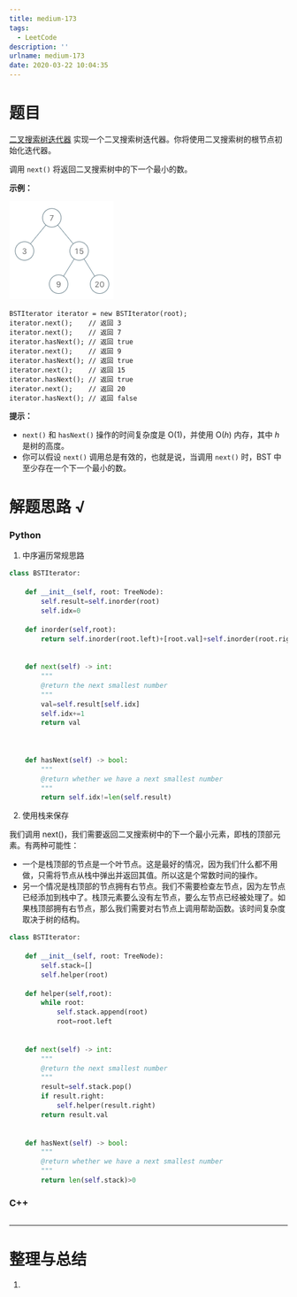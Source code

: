 ```yaml
---
title: medium-173
tags:
  - LeetCode
description: ''
urlname: medium-173
date: 2020-03-22 10:04:35
---
```


# 题目

[二叉搜索树迭代器](https://leetcode-cn.com/problems/binary-search-tree-iterator/)
实现一个二叉搜索树迭代器。你将使用二叉搜索树的根节点初始化迭代器。

调用 `next()` 将返回二叉搜索树中的下一个最小的数。

 

**示例：**

**![img](medium-173/bst-tree.png)**

```
BSTIterator iterator = new BSTIterator(root);
iterator.next();    // 返回 3
iterator.next();    // 返回 7
iterator.hasNext(); // 返回 true
iterator.next();    // 返回 9
iterator.hasNext(); // 返回 true
iterator.next();    // 返回 15
iterator.hasNext(); // 返回 true
iterator.next();    // 返回 20
iterator.hasNext(); // 返回 false
```

 

**提示：**

- `next()` 和 `hasNext()` 操作的时间复杂度是 O(1)，并使用 O(*h*) 内存，其中 *h* 是树的高度。
- 你可以假设 `next()` 调用总是有效的，也就是说，当调用 `next()` 时，BST 中至少存在一个下一个最小的数。

# 解题思路 √

### Python

1. 中序遍历常规思路

```python
class BSTIterator:

    def __init__(self, root: TreeNode):
        self.result=self.inorder(root)
        self.idx=0
        
    def inorder(self,root):
        return self.inorder(root.left)+[root.val]+self.inorder(root.right) if root else []


    def next(self) -> int:
        """
        @return the next smallest number
        """
        val=self.result[self.idx]
        self.idx+=1
        return val
        


    def hasNext(self) -> bool:
        """
        @return whether we have a next smallest number
        """
        return self.idx!=len(self.result)
```

2. 使用栈来保存

我们调用 next()，我们需要返回二叉搜索树中的下一个最小元素，即栈的顶部元素。有两种可能性：

- 一个是栈顶部的节点是一个叶节点。这是最好的情况，因为我们什么都不用做，只需将节点从栈中弹出并返回其值。所以这是个常数时间的操作。
- 另一个情况是栈顶部的节点拥有右节点。我们不需要检查左节点，因为左节点已经添加到栈中了。栈顶元素要么没有左节点，要么左节点已经被处理了。如果栈顶部拥有右节点，那么我们需要对右节点上调用帮助函数。该时间复杂度取决于树的结构。


```python
class BSTIterator:

    def __init__(self, root: TreeNode):
        self.stack=[]
        self.helper(root)
        
    def helper(self,root):
        while root:
            self.stack.append(root)
            root=root.left


    def next(self) -> int:
        """
        @return the next smallest number
        """
        result=self.stack.pop()
        if result.right:
            self.helper(result.right)
        return result.val


    def hasNext(self) -> bool:
        """
        @return whether we have a next smallest number
        """
        return len(self.stack)>0
```



### C++

```cpp

```

---



# 整理与总结

1. 

